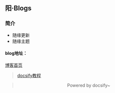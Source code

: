 ## 阳·Blogs

### 简介
- 随缘更新
- 随缘主题

#### blog地址：
[博客首页](https://jieyangxchen.github.io/notes/)




> [docsify教程](https://docsify.js.org/#/zh-cn/quickstart)

> <div style="text-align: center;"> Powered by docsify~ </div>  

